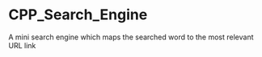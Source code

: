 # CPP_Search_Engine
A mini search engine which maps the searched word to the most relevant URL link
